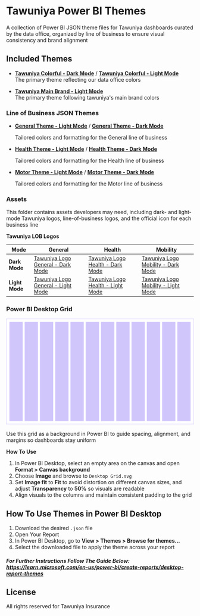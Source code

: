 # Tawuniya Power BI Themes

A collection of Power BI JSON theme files for Tawuniya dashboards curated by the data office, organized by line of business to ensure visual consistency and brand alignment

## Included Themes

- **[Tawuniya Colorful - Dark Mode](./Tawuniya%20Colorful%20-%20Dark%20Mode.json)** / **[Tawuniya Colorful - Light Mode](./Tawuniya%20Colorful%20-%20Light%20Mode.json)**  
  The primary theme reflecting our data office colors

- **[Tawuniya Main Brand - Light Mode](./Tawuniya%20Main%20Brand%20-%20Light%20Mode.json)**  
  The primary theme following tawuniya's main brand colors

### Line of Business JSON Themes

- **[General Theme - Light Mode](./Line%20Of%20Business%20JSON%20Themes/General%20Theme%20-%20Light%20Mode.json)** / **[General Theme - Dark Mode](./Line%20Of%20Business%20JSON%20Themes/General%20Theme%20-%20Dark%20Mode.json)**

  Tailored colors and formatting for the General line of business

- **[Health Theme - Light Mode](./Line%20Of%20Business%20JSON%20Themes/Health%20Theme%20-%20Light%20Mode.json)** / **[Health Theme - Dark Mode](./Line%20Of%20Business%20JSON%20Themes/Health%20Theme%20-%20Dark%20Mode.json)**

  Tailored colors and formatting for the Health line of business

- **[Motor Theme - Light Mode](./Line%20Of%20Business%20JSON%20Themes/Motor%20Theme%20-%20Light%20Mode.json)** / **[Motor Theme - Dark Mode](./Line%20Of%20Business%20JSON%20Themes/Motor%20Theme%20-%20Dark%20Mode.json)**

  Tailored colors and formatting for the Motor line of business

### Assets

This folder contains assets developers may need, including dark- and light-mode Tawuniya logos, line-of-business logos, and the official icon for each business line

**Tawuniya LOB Logos**

| Mode           | General                                                                                                                  | Health                                                                                                                 | Mobility                                                                                                                   |
| -------------- | ------------------------------------------------------------------------------------------------------------------------ | ---------------------------------------------------------------------------------------------------------------------- | -------------------------------------------------------------------------------------------------------------------------- |
| **Dark Mode**  | [Tawuniya Logo General - Dark Mode](./Assets/LOB%20Logos/Dark%20Mode/Tawuniya%20Logo%20General%20-%20Dark%20Mode.png)    | [Tawuniya Logo Health - Dark Mode](./Assets/LOB%20Logos/Dark%20Mode/Tawuniya%20Logo%20Health%20-%20Dark%20Mode.png)    | [Tawuniya Logo Mobility - Dark Mode](./Assets/LOB%20Logos/Dark%20Mode/Tawuniya%20Logo%20Mobility%20-%20Dark%20Mode.png)    |
| **Light Mode** | [Tawuniya Logo General - Light Mode](./Assets/LOB%20Logos/Light%20Mode/Tawuniya%20Logo%20General%20-%20Light%20Mode.png) | [Tawuniya Logo Health - Light Mode](./Assets/LOB%20Logos/Light%20Mode/Tawuniya%20Logo%20Health%20-%20Light%20Mode.png) | [Tawuniya Logo Mobility - Light Mode](./Assets/LOB%20Logos/Light%20Mode/Tawuniya%20Logo%20Mobility%20-%20Light%20Mode.png) |

### Power BI Desktop Grid

![Power BI Desktop Grid](./Assets/Desktop%20Grid.svg)

Use this grid as a background in Power BI to guide spacing, alignment, and margins so dashboards stay uniform

**How To Use**

1. In Power BI Desktop, select an empty area on the canvas and open **Format > Canvas background**
2. Choose **Image** and browse to `Desktop Grid.svg`
3. Set **Image fit** to **Fit** to avoid distortion on different canvas sizes, and adjust **Transparency** to **50%** so visuals are readable
4. Align visuals to the columns and maintain consistent padding to the grid

## How To Use Themes in Power BI Desktop

1. Download the desired `.json` file
2. Open Your Report
3. In Power BI Desktop, go to **View > Themes > Browse for themes...**
4. Select the downloaded file to apply the theme across your report

##### For Further Instructions Follow The Guide Below: https://learn.microsoft.com/en-us/power-bi/create-reports/desktop-report-themes

## License

All rights reserved for Tawuniya Insurance
